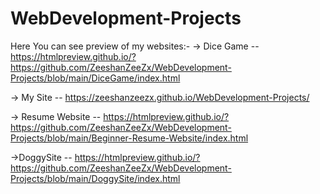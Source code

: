 # WebDevelopment-Projects

Here You can see preview of my websites:-
-> Dice Game  -- https://htmlpreview.github.io/?https://github.com/ZeeshanZeeZx/WebDevelopment-Projects/blob/main/DiceGame/index.html

-> My Site --  https://zeeshanzeezx.github.io/WebDevelopment-Projects/

-> Resume Website -- https://htmlpreview.github.io/?https://github.com/ZeeshanZeeZx/WebDevelopment-Projects/blob/main/Beginner-Resume-Website/index.html

->DoggySite -- https://htmlpreview.github.io/?https://github.com/ZeeshanZeeZx/WebDevelopment-Projects/blob/main/DoggySite/index.html
